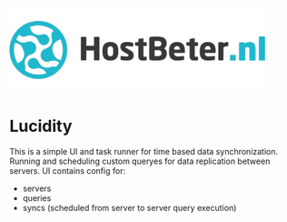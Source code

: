 ![Hostbeter.nl](client/src/images/hostbeter.png)

Lucidity
============
This is a simple UI and task runner for time based data synchronization. Running and scheduling custom queryes for data replication between servers. UI contains config for:
- servers
- queries
- syncs (scheduled from server to server query execution)
